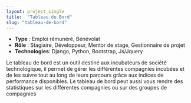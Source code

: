 ```yaml
---
layout: project_single
title:  "Tableau de Bord"
slug: "tableau-de-bord"
---
```


* **Type** : Emploi rémunéré, Bénévolat
* **Rôle** : Stagiaire, Développeur, Mentor de stage, Gestionnaire de projet
* **Technologies**: Django, Python, Bootstrap, Js/Jquery

Le tableau de bord est un outil destiné aux incubateurs de société 
technologique, il permet de gérer les différentes compagnies incubées 
et de les suivre tout au long de leurs parcours grâce aux indices de 
performance disponibles. Le tableau de bord peut aussi vous rendre des 
statistiques sur les différentes compagnies ou sur des groupes de 
compagnies